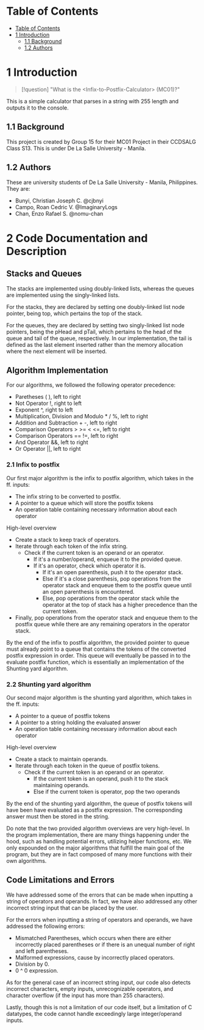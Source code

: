 # Table of Contents
- [Table of Contents](#table-of-contents)
- [1 Introduction](#1-introduction)
  - [1.1 Background](#11-background)
  - [1.2 Authors](#12-authors)

# 1 Introduction

>[!question]
> "What is the \<Infix-to-Postfix-Calculator\> (MC01)?"

This is a simple calculator that parses in a string with 255 length and outputs it to the console.

## 1.1 Background
This project is created by Group 15 for their MC01 Project in their CCDSALG Class S13. This is under De La Salle University - Manila.

## 1.2 Authors
These are university students of De La Salle University - Manila, Philippines. They are:
- Bunyi, Christian Joseph C. @cjbnyi
- Campo, Roan Cedric V. @ImaginaryLogs
- Chan, Enzo Rafael S. @nomu-chan


# 2 Code Documentation and Description

## Stacks and Queues
The stacks are implemented using doubly-linked lists, whereas the queues are implemented using the singly-linked lists.

For the stacks, they are declared by setting one doubly-linked list node pointer, being top, which pertains the top of the stack.

For the queues, they are declared by setting two singly-linked list node pointers, being the pHead and pTail, which pertains to the head of the queue and tail of the queue, respectively. In our implementation, the tail is defined as the last element inserted rather than the memory allocation where the next element will be inserted. 

## Algorithm Implementation
For our algorithms, we followed the following operator precedence:
- Paretheses ( ), left to right
- Not Operator !, right to left
- Exponent ^, right to left
- Multiplication, Division and Modulo * / %, left to right
- Addition and Subtraction + -, left to right
- Comparison Operators > >= < <=, left to right
- Comparison Operators == !=, left to right
- And Operator &&, left to right
- Or Operator ||, left to right

### 2.1 Infix to postfix
Our first major algorithm is the infix to postfix algorithm, which takes in the ff. inputs:
- The infix string to be converted to postfix.
- A pointer to a queue which will store the postfix tokens
- An operation table containing necessary information about each operator

High-level overview
- Create a stack to keep track of operators.
- Iterate through each token of the infix string.
  - Check if the current token is an operand or an operator.
    - If it's a number/operand, enqueue it to the provided queue.
    - If it's an operator, check which operator it is.
      - If it's an open parenthesis, push it to the operator stack.
      - Else if it's a close parenthesis, pop operations from the operator stack and enqueue them to the postfix queue until an open parenthesis is encountered.
      - Else, pop operations from the operator stack while the operator at the top of stack has a higher precedence than the current token.
- Finally, pop operations from the operator stack and enqueue them to the postfix queue while there are any remaining operators in the operator stack.

By the end of the infix to postfix algorithm, the provided pointer to queue must already point to a queue that contains the tokens of the converted postfix expression in order. This queue will eventually be passed in to the evaluate postfix function, which is essentially an implementation of the Shunting yard algorithm.

### 2.2 Shunting yard algorithm
Our second major algorithm is the shunting yard algorithm, which takes in the ff. inputs:
- A pointer to a queue of postfix tokens
- A pointer to a string holding the evaluated answer
- An operation table containing necessary information about each operator

High-level overview
- Create a stack to maintain operands.
- Iterate through each token in the queue of postfix tokens.
  - Check if the current token is an operand or an operator.
    - If the current token is an operand, push it to the stack maintaining operands.
    - Else if the current token is operator, pop the two operands

By the end of the shunting yard algorithm, the queue of postfix tokens will have been have evaluated as a postfix expression. The corresponding answer must then be stored in the string.

Do note that the two provided algorithm overviews are very high-level. In the program implementation, there are many things happening under the hood, such as handling potential errors, utilizing helper functions, etc. We only expounded on the major algorithms that fulfill the main goal of the program, but they are in fact composed of many more functions with their own algorithms.

## Code Limitations and Errors
We have addressed some of the errors that can be made when inputting a string of operators and operands. In fact, we have also addressed any other incorrect string input that can be placed by the user. 

For the errors when inputting a string of operators and operands, we have addressed the following errors:
- Mismatched Parentheses, which occurs when there are either incorrectly placed parentheses or if there is an unequal number of right and left parentheses.
- Malformed expressions, cause by incorrectly placed operators.
- Division by 0.
- 0 ^ 0 expression.

As for the general case of an incorrect string input, our code also detects incorrect characters, empty inputs, unrecognizable operators, and character overflow (if the input has more than 255 characters).

Lastly, though this is not a limitation of our code itself, but a limitation of C datatypes, the code cannot handle exceedingly large integer/operand inputs.
